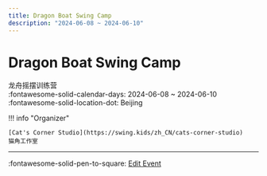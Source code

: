 ```yaml
---
title: Dragon Boat Swing Camp
description: "2024-06-08 ~ 2024-06-10"
---
```


# Dragon Boat Swing Camp 

龙舟摇摆训练营  
:fontawesome-solid-calendar-days: 2024-06-08 ~ 2024-06-10  
:fontawesome-solid-location-dot: Beijing  

!!! info "Organizer"

    [Cat's Corner Studio](https://swing.kids/zh_CN/cats-corner-studio)  
    猫角工作室  

---

:fontawesome-solid-pen-to-square: [Edit Event](https://github.com/swingdance/events/issues/new?assignees=&labels=update+event&projects=&template=03-update_entity.yml&title=Update%20Event%3A%202024%2Fzh_CN%20%E2%80%A2%20Dragon%20Boat%20Swing%20Camp&region=zh_CN&year=2024&id=dragon-boat-swing-camp-2024&name=Dragon%20Boat%20Swing%20Camp&org_id=cats-corner-studio)
